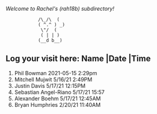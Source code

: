 *Welcome to Rachel's (rah18b) subdirectory!*

 				/\_/\  (
 				( ^.^ ) _)
  				 \"/  (
				 ( | | )
				(__d b__)



Log your visit here: 
Name				|Date		|Time
-------------------------------------------------------
1. Phil Bowman			2021-05-15	2:29pm
2. Mitchell Mujwit      5/16/21   2:49PM
3. Justin Davis         5/17/21     12:15PM
4. Sebastian Angel-Riano 5/17/21    15:57
5. Alexander Boehm       5/17/21    12:45AM
6. Bryan Humphries		2/20/21		11:40AM
